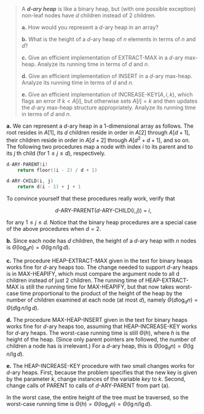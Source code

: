 > A __*$d$-ary heap*__ is like a binary heap, but (with one possible exception) non-leaf nodes have $d$ children instead of $2$ children.
>
> **a.** How would you represent a $d$-ary heap in an array?
>
> **b.** What is the height of a $d$-ary heap of $n$ elements in terms of $n$ and $d$?
>
> **c.** Give an efficient implementation of $\text{EXTRACT-MAX}$ in a $d$-ary max-heap. Analyze its running time in terms of $d$ and $n$.
>
> **d.** Give an efficient implementation of $\text{INSERT}$ in a $d$-ary max-heap. Analyze its running time in terms of $d$ and $n$.
>
> **e.** Give an efficient implementation of $\text{INCREASE-KEY}(A, i, k)$, which flags an error if $k < A[i]$, but otherwise sets $A[i] = k$ and then updates the $d$-ary max-heap structure appropriately. Analyze its running time in terms of $d$ and $n$.

**a.** We can represent a $d$-ary heap in a $1$-dimensional array as follows. The root resides in $A[1]$, its $d$ children reside in order in $A[2]$ through $A[d + 1]$, their children reside in order in $A[d + 2]$ through $A[d^2 + d + 1]$, and so on. The following two procedures map a node with index $i$ to its parent and to its $j$ th child (for $1 \le j \le d$), respectively.

```cpp
d-ARY-PARENT(i)
    return floor((i - 2) / d + 1)
```

```cpp
d-ARY-CHILD(i, j)
    return d(i - 1) + j + 1
```

To convince yourself that these procedures really work, verify that

$$\text{$d$-ARY-PARENT($d$-ARY-CHILD($i, j$)) = $i$},$$

for any $1 \le j \le d$. Notice that the binary heap procedures are a special case of the above procedures when $d = 2$.

**b.** Since each node has $d$ children, the height of a $d$-ary heap with $n$ nodes is $\Theta(\log_d n) = \Theta(\lg n / \lg d)$.

**c.** The procedure $\text{HEAP-EXTRACT-MAX}$ given in the text for binary heaps works fine for $d$-ary heaps too. The change needed to support $d$-ary heaps is in $\text{MAX-HEAPIFY}$, which must compare the argument node to all d children instead of just $2$ children. The running time of $\text{HEAP-EXTRACT-MAX}$ is still the running time for $\text{MAX-HEAPIFY}$, but that now takes worst-case time proportional to the product of the height of the heap by the number of children examined at each node (at most $d$), namely $\Theta(d \log_d n) = \Theta(d\lg n / \lg d)$.

**d.** The procedure $\text{MAX-HEAP-INSERT}$ given in the text for binary heaps works fine for $d$-ary heaps too, assuming that $\text{HEAP-INCREASE-KEY}$ works for $d$-ary heaps. The worst-case running time is still $\Theta(h)$, where $h$ is the height of the heap. (Since only parent pointers are followed, the number of children a node has is irrelevant.) For a $d$-ary heap, this is $\Theta(\log_d n) = \Theta(\lg n / \lg d)$.

**e.** The $\text{HEAP-INCREASE-KEY}$ procedure with two small changes works for $d$-ary heaps. First, because the problem specifies that the new key is given by the parameter $k$, change instances of the variable $key$ to $k$. Second, change calls of $\text{PARENT}$ to calls of $d\text{-ARY-PARENT}$ from part (a).

In the worst case, the entire height of the tree must be traversed, so the worst-case running time is $\Theta(h) = \Theta(\log_d n) = \Theta(\lg n / \lg d)$.
